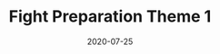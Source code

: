 --- 
date: 2020-07-25
categories: original-works

title: "Fight Preparation Theme 1"
difficulty: Hard

pdf-link: fight-preparation-theme-1-imakappa-2020.pdf
muse-link: https://musescore.com/user/28025112/scores/6266658

thumbnail: 
---